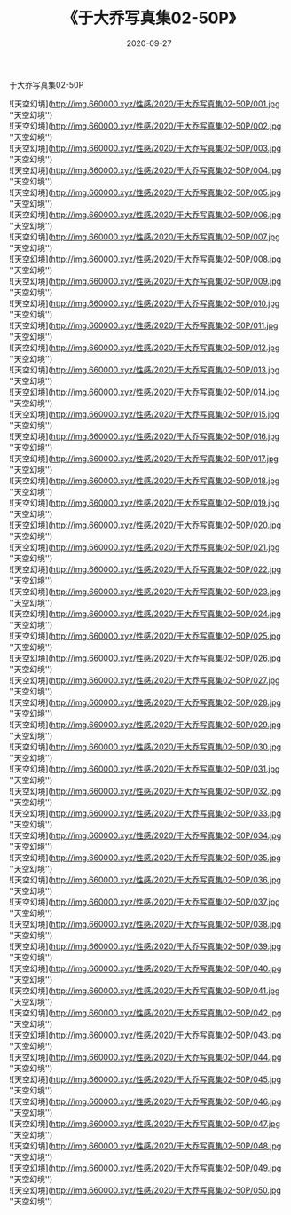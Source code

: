 ﻿---
layout: post
title:  《于大乔写真集02-50P》
date:   2020-09-27
img: http://img.660000.xyz/性感/2020/于大乔写真集02-50P/000.jpg
categories: [美女, 性感, 泳衣]
---

于大乔写真集02-50P



![天空幻境](http://img.660000.xyz/性感/2020/于大乔写真集02-50P/001.jpg ''天空幻境'') <br>
![天空幻境](http://img.660000.xyz/性感/2020/于大乔写真集02-50P/002.jpg ''天空幻境'') <br>
![天空幻境](http://img.660000.xyz/性感/2020/于大乔写真集02-50P/003.jpg ''天空幻境'') <br>
![天空幻境](http://img.660000.xyz/性感/2020/于大乔写真集02-50P/004.jpg ''天空幻境'') <br>
![天空幻境](http://img.660000.xyz/性感/2020/于大乔写真集02-50P/005.jpg ''天空幻境'') <br>
![天空幻境](http://img.660000.xyz/性感/2020/于大乔写真集02-50P/006.jpg ''天空幻境'') <br>
![天空幻境](http://img.660000.xyz/性感/2020/于大乔写真集02-50P/007.jpg ''天空幻境'') <br>
![天空幻境](http://img.660000.xyz/性感/2020/于大乔写真集02-50P/008.jpg ''天空幻境'') <br>
![天空幻境](http://img.660000.xyz/性感/2020/于大乔写真集02-50P/009.jpg ''天空幻境'') <br>
![天空幻境](http://img.660000.xyz/性感/2020/于大乔写真集02-50P/010.jpg ''天空幻境'') <br>
![天空幻境](http://img.660000.xyz/性感/2020/于大乔写真集02-50P/011.jpg ''天空幻境'') <br>
![天空幻境](http://img.660000.xyz/性感/2020/于大乔写真集02-50P/012.jpg ''天空幻境'') <br>
![天空幻境](http://img.660000.xyz/性感/2020/于大乔写真集02-50P/013.jpg ''天空幻境'') <br>
![天空幻境](http://img.660000.xyz/性感/2020/于大乔写真集02-50P/014.jpg ''天空幻境'') <br>
![天空幻境](http://img.660000.xyz/性感/2020/于大乔写真集02-50P/015.jpg ''天空幻境'') <br>
![天空幻境](http://img.660000.xyz/性感/2020/于大乔写真集02-50P/016.jpg ''天空幻境'') <br>
![天空幻境](http://img.660000.xyz/性感/2020/于大乔写真集02-50P/017.jpg ''天空幻境'') <br>
![天空幻境](http://img.660000.xyz/性感/2020/于大乔写真集02-50P/018.jpg ''天空幻境'') <br>
![天空幻境](http://img.660000.xyz/性感/2020/于大乔写真集02-50P/019.jpg ''天空幻境'') <br>
![天空幻境](http://img.660000.xyz/性感/2020/于大乔写真集02-50P/020.jpg ''天空幻境'') <br>
![天空幻境](http://img.660000.xyz/性感/2020/于大乔写真集02-50P/021.jpg ''天空幻境'') <br>
![天空幻境](http://img.660000.xyz/性感/2020/于大乔写真集02-50P/022.jpg ''天空幻境'') <br>
![天空幻境](http://img.660000.xyz/性感/2020/于大乔写真集02-50P/023.jpg ''天空幻境'') <br>
![天空幻境](http://img.660000.xyz/性感/2020/于大乔写真集02-50P/024.jpg ''天空幻境'') <br>
![天空幻境](http://img.660000.xyz/性感/2020/于大乔写真集02-50P/025.jpg ''天空幻境'') <br>
![天空幻境](http://img.660000.xyz/性感/2020/于大乔写真集02-50P/026.jpg ''天空幻境'') <br>
![天空幻境](http://img.660000.xyz/性感/2020/于大乔写真集02-50P/027.jpg ''天空幻境'') <br>
![天空幻境](http://img.660000.xyz/性感/2020/于大乔写真集02-50P/028.jpg ''天空幻境'') <br>
![天空幻境](http://img.660000.xyz/性感/2020/于大乔写真集02-50P/029.jpg ''天空幻境'') <br>
![天空幻境](http://img.660000.xyz/性感/2020/于大乔写真集02-50P/030.jpg ''天空幻境'') <br>
![天空幻境](http://img.660000.xyz/性感/2020/于大乔写真集02-50P/031.jpg ''天空幻境'') <br>
![天空幻境](http://img.660000.xyz/性感/2020/于大乔写真集02-50P/032.jpg ''天空幻境'') <br>
![天空幻境](http://img.660000.xyz/性感/2020/于大乔写真集02-50P/033.jpg ''天空幻境'') <br>
![天空幻境](http://img.660000.xyz/性感/2020/于大乔写真集02-50P/034.jpg ''天空幻境'') <br>
![天空幻境](http://img.660000.xyz/性感/2020/于大乔写真集02-50P/035.jpg ''天空幻境'') <br>
![天空幻境](http://img.660000.xyz/性感/2020/于大乔写真集02-50P/036.jpg ''天空幻境'') <br>
![天空幻境](http://img.660000.xyz/性感/2020/于大乔写真集02-50P/037.jpg ''天空幻境'') <br>
![天空幻境](http://img.660000.xyz/性感/2020/于大乔写真集02-50P/038.jpg ''天空幻境'') <br>
![天空幻境](http://img.660000.xyz/性感/2020/于大乔写真集02-50P/039.jpg ''天空幻境'') <br>
![天空幻境](http://img.660000.xyz/性感/2020/于大乔写真集02-50P/040.jpg ''天空幻境'') <br>
![天空幻境](http://img.660000.xyz/性感/2020/于大乔写真集02-50P/041.jpg ''天空幻境'') <br>
![天空幻境](http://img.660000.xyz/性感/2020/于大乔写真集02-50P/042.jpg ''天空幻境'') <br>
![天空幻境](http://img.660000.xyz/性感/2020/于大乔写真集02-50P/043.jpg ''天空幻境'') <br>
![天空幻境](http://img.660000.xyz/性感/2020/于大乔写真集02-50P/044.jpg ''天空幻境'') <br>
![天空幻境](http://img.660000.xyz/性感/2020/于大乔写真集02-50P/045.jpg ''天空幻境'') <br>
![天空幻境](http://img.660000.xyz/性感/2020/于大乔写真集02-50P/046.jpg ''天空幻境'') <br>
![天空幻境](http://img.660000.xyz/性感/2020/于大乔写真集02-50P/047.jpg ''天空幻境'') <br>
![天空幻境](http://img.660000.xyz/性感/2020/于大乔写真集02-50P/048.jpg ''天空幻境'') <br>
![天空幻境](http://img.660000.xyz/性感/2020/于大乔写真集02-50P/049.jpg ''天空幻境'') <br>
![天空幻境](http://img.660000.xyz/性感/2020/于大乔写真集02-50P/050.jpg ''天空幻境'') <br>